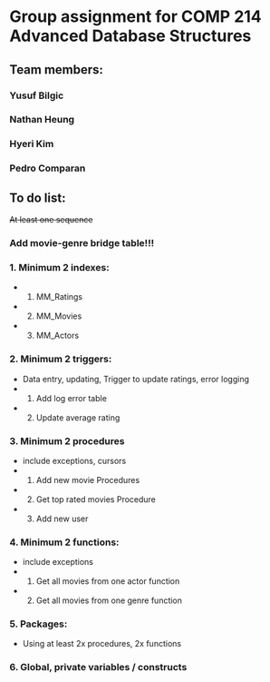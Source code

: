 # Group assignment for COMP 214 Advanced Database Structures
## Team members:
###               Yusuf Bilgic
###               Nathan Heung
###               Hyeri Kim
###               Pedro Comparan


## To do list:
~~At least one sequence~~
### Add movie-genre bridge table!!!
### 1. Minimum 2 indexes:
- 1. MM_Ratings 
- 2. MM_Movies
- 3. MM_Actors
### 2. Minimum 2 triggers:
- Data entry, updating, Trigger to update ratings, error logging
- 1. Add log error table
- 2. Update average rating
### 3. Minimum 2 procedures
- include exceptions, cursors
- 1. Add new movie Procedures
- 2. Get top rated movies Procedure
- 3. Add new user
### 4. Minimum 2 functions:
- include exceptions
- 1. Get all movies from one actor function
- 2. Get all movies from one genre function
### 5. Packages:
- Using at least 2x procedures, 2x functions
### 6. Global, private variables / constructs
